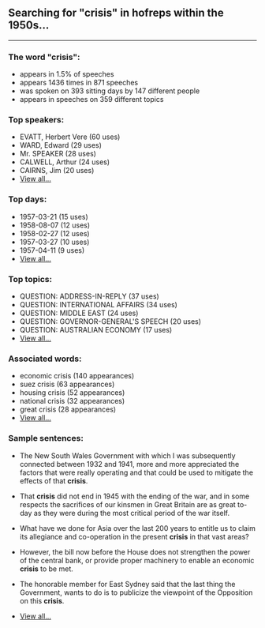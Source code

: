 
## Searching for "crisis" in hofreps within the 1950s...

----

### The word "crisis":

* appears in 1.5% of speeches
* appears 1436 times in 871 speeches
* was spoken on 393 sitting days by 147 different people
* appears in speeches on 359 different topics

### Top speakers:

* EVATT, Herbert Vere (60 uses)
* WARD, Edward (29 uses)
* Mr. SPEAKER (28 uses)
* CALWELL, Arthur (24 uses)
* CAIRNS, Jim (20 uses)
* [View all...](speakers.md)


### Top days:

* 1957-03-21 (15 uses)
* 1958-08-07 (12 uses)
* 1958-02-27 (12 uses)
* 1957-03-27 (10 uses)
* 1957-04-11 (9 uses)
* [View all...](days.md)


### Top topics:

* QUESTION: ADDRESS-IN-REPLY (37 uses)
* QUESTION: INTERNATIONAL AFFAIRS (34 uses)
* QUESTION: MIDDLE EAST (24 uses)
* QUESTION: GOVERNOR-GENERAL'S SPEECH (20 uses)
* QUESTION: AUSTRALIAN ECONOMY (17 uses)
* [View all...](topics.md)


### Associated words:

* economic crisis (140 appearances)
* suez crisis (63 appearances)
* housing crisis (52 appearances)
* national crisis (32 appearances)
* great crisis (28 appearances)
* [View all...](collocations.md)


### Sample sentences:

* The New South Wales Government with which I was subsequently connected between 1932 and 1941, more and more appreciated the factors that were really operating and that could be used to mitigate the effects of that **crisis**.

* That **crisis** did not end in 1945 with the ending of the war, and in some respects the sacrifices of our kinsmen in Great Britain are as great to-day as they were during the most critical period of the war itself.

* What have we done for Asia over the last 200 years to entitle us to claim its allegiance and co-operation in the present **crisis** in that vast areas?

* However, the bill now before the House does not strengthen the power of the central bank, or provide proper machinery to enable an economic **crisis** to be met.

* The honorable member for East Sydney said that the last thing the Government, wants to do is to publicize the viewpoint of the Opposition on this **crisis**.

* [View all...](contexts.md)
